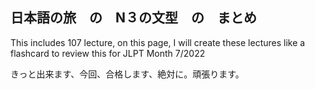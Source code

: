 ## 日本語の旅　の　N３の文型　の　まとめ

This includes 107 lecture, on this page, I will create these lectures like a flashcard to review this for JLPT Month 7/2022

きっと出来ます、今回、合格します、絶対に。頑張ります。